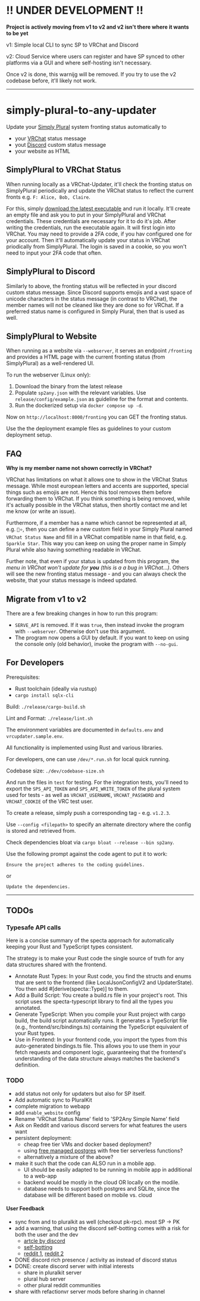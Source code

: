 # !! UNDER DEVELOPMENT !!
**Project is actively moving from v1 to v2 and v2 isn't there where it wants to be yet**

v1: Simple local CLI to sync SP to VRChat and Discord

v2: Cloud Service where users can register and have SP synced to other platforms via a GUI and where self-hosting isn't necessary.

Once v2 is done, this warnijg will be removed. If you try to use the v2 codebase before, it'll likely not work.

----

# simply-plural-to-any-updater

Update your [Simply Plural](https://apparyllis.com/) system fronting status automatically to
* your [VRChat](https://hello.vrchat.com/) status message
* yout [Discord](https://discord.com) custom status message
* your website as HTML

## SimplyPlural to VRChat Status

When running locally as a VRChat-Updater, it'll check the fronting status
on SimplyPlural periodically and update the VRChat status to reflect the current fronts
e.g. `F: Alice, Bob, Claire`.

For this, simply [download the latest executable](https://github.com/GollyTicker/simply-plural-to-any-updater/releases/latest) and run it locally. It'll create an empty file and ask you to put in your SimplyPlural and VRChat credentials.
These credentials are necessary for it to do it's job. After writing the credentials,
run the executable again. It will first login into VRChat. You may need to provide
a 2FA code, if you hav configured one for your account. Then it'll automatically
update your status in VRChat priodically from SimplyPlural. The login is saved in a cookie,
so you won't need to input your 2FA code that often.

## SimplyPlural to Discord

Similarly to above, the fronting status will be reflected in your discord custom status message.
Since Discord supports emojis and a vast space of unicode characters in the status message (in contrast to VRChat),
the member names will not be cleaned like they are done so for VRChat. If a preferred status name is configured in Simply Plural,
then that is used as well.

## SimplyPlural to Website

When running as a website via `--webserver`, it serves an endpoint `/fronting`
and provides a HTML page with the current fronting status (from SimplyPlural)
as a well-rendered UI.

To run the webserver (Linux only):
1. Download the binary from the latest release
2. Populate `sp2any.json` with the relevant variables. Use `release/config/example.json` as guideline for the format and contents.
3. Run the dockerized setup via `docker compose up -d`.

Now on `http://localhost:8000/fronting` you can GET the fronting status.

Use the the deployment example files as guidelines to your custom deployment setup.

## FAQ

**Why is my member name not shown correctly in VRChat?**

VRChat has limitations on what it allows one to show in the VRChat Status message.
While most european letters and accents are supported, special things such as emojis are not.
Hence this tool removes them before forwarding them to VRChat. If you think something is being removed,
while it's actually possible in the VRChat status, then shortly contact me and let me know (or write an issue).

Furthermore, if a member has a name which cannot be represented at all, e.g. `💖⭐`, then you can define a new
custom field in your Simply Plural named `VRChat Status Name` and fill in a VRChat compatible name in that field,
e.g. `Sparkle Star`. This way you can keep on using the proper name in Simply Plural while also having
something readable in VRChat.

Further note, that even if your status is updated from this program, the _menu in VRChat won't update for **you** (this is a a bug in VRChat...)_.
Others will see the new fronting status message - and you can always check the website, that your status message is indeed updated.

## Migrate from v1 to v2

There are a few breaking changes in how to run this program:
* `SERVE_API` is removed. If it was `true`, then instead invoke the program with `--webserver`. Otherwise don't use this argument.
* The program now opens a GUI by default. If you want to keep on using the console only (old behavior), invoke the program with `--no-gui`.

## For Developers

Prerequisites:
* Rust toolchain (ideally via rustup)
* `cargo install sqlx-cli`

Build: `./release/cargo-build.sh`

Lint and Format: `./release/lint.sh`

The environment variables are documented in `defaults.env` and `vrcupdater.sample.env`.

All functionality is implemented using Rust and various libraries.

For developers, one can use `/dev/*.run.sh` for local quick running.

Codebase size: `./dev/codebase-size.sh`

And run the files in `test` for testing. For the integration tests,
you'll need to export the `SPS_API_TOKEN` and `SPS_API_WRITE_TOKEN` of the plural system used for tests - 
as well as `VRCHAT_USERNAME`, `VRCHAT_PASSWORD` and `VRCHAT_COOKIE` of the VRC test user.

To create a release, simply push a corresponding tag - e.g. `v1.2.3`.

Use `--config <filepath>` to specify an alternate directory where the config is stored and retrieved from.

Check dependencies bloat via `cargo bloat --release --bin sp2any`.

Use the following prompt against the code agent to put it to work:
```
Ensure the project adheres to the coding guidelines.
```
or
```
Update the dependencies.
```

---

## TODOs

### Typesafe API calls

Here is a concise summary of the specta approach for automatically keeping your Rust and TypeScript types consistent.

The strategy is to make your Rust code the single source of truth for any data structures shared with the frontend.

* Annotate Rust Types: In your Rust code, you find the structs and enums that are sent to the frontend (like LocalJsonConfigV2 and UpdaterState). You then add #[derive(specta::Type)] to them.
* Add a Build Script: You create a build.rs file in your project's root. This script uses the specta-typescript library to find all the types you annotated.
* Generate TypeScript: When you compile your Rust project with cargo build, the build script automatically runs. It generates a TypeScript file (e.g., frontend/src/bindings.ts) containing the TypeScript equivalent of your Rust types.
* Use in Frontend: In your frontend code, you import the types from this auto-generated bindings.ts file. This allows you to use them in your fetch requests and component logic, guaranteeing that the frontend's understanding of the data structure always matches the backend's definition.

### TODO

* add status not only for updaters but also for SP itself.
* Add automatic sync to PluralKit
* complete migration to webapp
* add `enable_website` config
* Rename 'VRChat Status Name' field to 'SP2Any Simple Name' field
* Ask on Reddit and various discord servers for what features the users want
* persistent deployment:
  * cheap free tier VMs and docker based deployment?
  * using [free managed postgres](https://www.bytebase.com/blog/postgres-hosting-options-pricing-comparison/) with free tier serverless functions?
  * alternatively a mixture of the above?
* make it such that the code can ALSO run in a mobile app.
  * UI should be easily adapted to be running in mobile app in additional to a web-app
  * backend would be mostly in the cloud OR locally on the modile.
  * database needs to support both postgres and SQLite, since the database will be different based on mobile vs. cloud

#### User Feedback
* sync from and to pluralkit as well (checkout pk-rpc). most SP -> PK
* add a warning, that using the discord self-botting comes with a risk for both the user and the dev
  * [artcle by discord](https://support.discord.com/hc/en-us/articles/115002192352-Automated-User-Accounts-Self-Bots)
  * [self-botting](https://gist.github.com/nomsi/2684f5692cad5b0ceb52e308631859fd)
  * [reddit 1](https://old.reddit.com/r/Discord_selfbots/comments/t9o5xf/anyone_got_banned/), [reddit 2](https://old.reddit.com/r/discordapp/comments/7nl35v/regarding_the_ban_on_selfbots/)
* DONE discord rich presence / activity as instead of discord status
* DONE: create discord server with initial interests
  * share in pluralkit server
  * plural hub server
  * other plural reddit communities
* share with refactionvr server mods before sharing in channel
